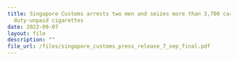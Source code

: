 ```yaml
---
title: Singapore Customs arrests two men and seizes more than 3,700 cartons of
  duty-unpaid cigarettes
date: 2022-09-07
layout: file
description: ""
file_url: /files/singapore_customs_press_release_7_sep_final.pdf
---
```

